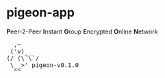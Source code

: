 # pigeon-app
**P**eer-2-Peer **I**nstant **G**roup **E**ncrypted **O**nline **N**etwork
<pre>
  ,~
 ('v)__
(/ (\`\`/
 \__>' pigeon-v0.1.0
  ^^
</pre>

